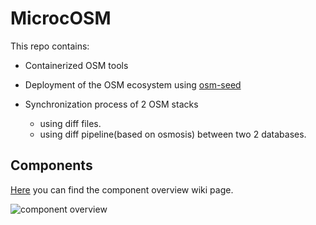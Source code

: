 # MicrocOSM

This repo contains:

* Containerized OSM tools

* Deployment of the OSM ecosystem using [osm-seed](https://github.com/developmentseed/osm-seed)
  
* Synchronization process of 2 OSM stacks
  * using diff files.
  * using diff pipeline(based on osmosis) between two 2 databases.

## Components

[Here](https://wiki.openstreetmap.org/wiki/Component_overview) you can find the component overview wiki page.

![component overview](https://wiki.openstreetmap.org/w/images/thumb/2/27/OSM_Components.svg/800px-OSM_Components.svg.png)
